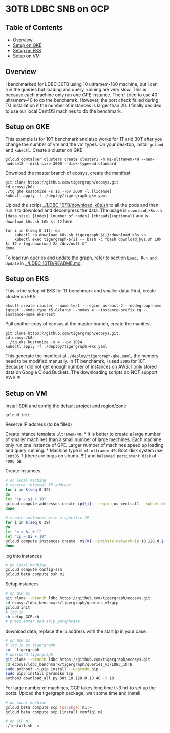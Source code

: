 # 30TB LDBC SNB on GCP
## Table of Contents
* [Overview](#Overview)
* [Setup on GKE](#Setup-on-GKE)
* [Setup on EKS](#Setup-on-EKS)
* [Setup on VM](#Setup-on-VM)

## Overview
I benchmarked for LDBC 30TB using 10 ultramem-160 machine, but I can run the queries but loading and query running are very slow. This is because each machine only run one GPE instance. Then I tried to use 40 ultramem-40 to do the benchamrk. However, the port check failed during TG installation if the number of instances is larger than 20. I finally decided to use our local CentOS machines to do the benchmark. 

## Setup on GKE
This example is for 10T benchmark and also works for 1T and 30T after you change the number of vm and the vm types.
On your desktop, install `gcloud` and `kubectl`. Create a cluster on GKE 
```
gcloud container clusters create cluster1 -m m1-ultramem-40 --num-nodes=12 --disk-size 3000 --disk-type=pd-standard
```

Download the master branch of ecosys, create the manifest 
```
git clone https://github.com/tigergraph/ecosys.git
cd ecosys/k8s
./tg gke kustomize -s 12 --pv 3000 -l [license]
kubectl apply -f ./deploy/tigergraph-gke.yaml
```
Upload the script [../LDBC_10TB/download_k8s.sh](../LDBC_10TB/download_k8s.sh) to all the pods and then run it to download and decompress the data. The usage is `download_k8s.sh [data size] [index] [number of nodes] [threads](optional)` and is `download_k8s.sh 10k $i 12` here.
```
for i in $(seq 0 11); do
    kubectl cp download_k8s.sh tigergraph-${i}:download_k8s.sh
    kubectl exec tigergraph-${i} -- bash -c "bash download_k8s.sh 10k $i 12 > log.download 2> /dev/null &"  
done
```

To load run queries and update the graph, refer to section `Load, Run and Update` in [../LDBC_10TB/README.md](../LDBC_10TB/README.md).

## Setup on EKS
This is the setup of EKS for 1T benchmark and smaller data. First, create cluster on EKS 
```
eksctl create cluster --name test --region us-east-2 --nodegroup-name tgtest --node-type r5.8xlarge --nodes 4 --instance-prefix tg --instance-name eks-test 
```

Pull another copy of ecosys at the master branch, create the manifest 
```
git clone https://github.com/tigergraph/ecosys.git
cd ecosys/k8s
 ./tg eks kustomize -s 4 --pv 1024
kubectl apply -f ./deploy/tigergraph-eks.yaml
```
This generate the manifest at `./deploy/tigergraph-gke.yaml`, the memory need to be modified manually. In 1T benchamrk, I used `200G` for 10T. Because I did not get enough number of instances on AWS, I only stored data on Google Cloud Buckets. The downloading scripts do NOT support AWS !!!

## Setup on VM
Install SDK and config the default project and region/zone
```
gcloud init
```

Reserve IP address (to be filled)

Create intance template `ultramem-40`. * It is better to create a large number of smaller machines than a small number of large mechines. Each machine only run one instance of GPE. Larger number of machines speed up loading and query running. * 
Machine type is `m1-ultramem-40`. Boot disk system use `CentOS 7` (there are bugs on Ubuntu !!!) and `balanced persistent disk` of `4096 GB`. 

Create instances.
```sh
# on local machine
# reserve internal IP address 
for i in $(seq 0 39)
do
let "ip = $i + 10"
gcloud compute addresses create ip${i} --region us-central1 --subnet default  --addresses  10.128.0.${ip}
done

# create instances with a specific IP
for i in $(seq 0 39)
do
let "m = $i + 1"
let "ip = $i + 10"
gcloud compute instances create  m${m} --private-network-ip 10.128.0.${ip}  --source-instance-template ultramem-40
done
```

log into instances 
```sh
# on local machine
gcloud compute config-ssh
gcloud beta compute ssh m1
```

Setup instances 
```sh
# on GCP m1 
git clone --branch ldbc https://github.com/tigergraph/ecosys.git
cd ecosys/ldbc_benchmark/tigergraph/queries_v3/gcp
gcloud init 
# log in 
sh setup_GCP.sh 
# press enter and skip paraphrase
```

download data, replace the ip address with the start ip in your case.
```sh
# on GCP m1 
# log in as tigergraph
su - tigergraph 
# password tigergraph
git clone --branch ldbc https://github.com/tigergraph/ecosys.git
cd ecosys/ldbc_benchmark/tigergraph/queries_v3/LDBC_10TB
sudo python3 -m pip install --upgrade pip
sudo pip3 install paramiko scp
python3 download_all.py 30t 10.128.0.10 40 -t 10
```

For large number of machines, GCP takes long time (~3 hr) to set up the ports. Upload the tigergraph package, wait some time and install 
```sh
# on local machine
gcloud beta compute scp [pacakge] m1:~
gcloud beta compute scp [install config] m1

# on GCP m1 
./install.sh -n
```